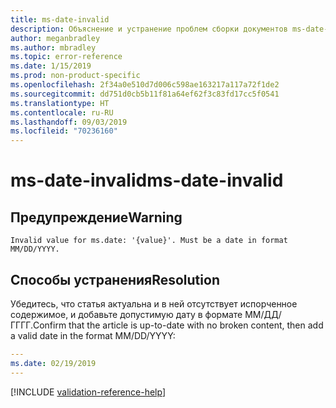 ```yaml
---
title: ms-date-invalid
description: Объяснение и устранение проблем сборки документов ms-date-invalid
author: meganbradley
ms.author: mbradley
ms.topic: error-reference
ms.date: 1/15/2019
ms.prod: non-product-specific
ms.openlocfilehash: 2f34a0e510d7d006c598ae163217a117a72f1de2
ms.sourcegitcommit: dd751d0cb5b11f81a64ef62f3c83fd17cc5f0541
ms.translationtype: HT
ms.contentlocale: ru-RU
ms.lasthandoff: 09/03/2019
ms.locfileid: "70236160"
---
```

# <a name="ms-date-invalid"></a><span data-ttu-id="b3224-103">ms-date-invalid</span><span class="sxs-lookup"><span data-stu-id="b3224-103">ms-date-invalid</span></span>

## <a name="warning"></a><span data-ttu-id="b3224-104">Предупреждение</span><span class="sxs-lookup"><span data-stu-id="b3224-104">Warning</span></span>

`Invalid value for ms.date: '{value}'. Must be a date in format MM/DD/YYYY.`

## <a name="resolution"></a><span data-ttu-id="b3224-105">Способы устранения</span><span class="sxs-lookup"><span data-stu-id="b3224-105">Resolution</span></span>

<span data-ttu-id="b3224-106">Убедитесь, что статья актуальна и в ней отсутствует испорченное содержимое, и добавьте допустимую дату в формате ММ/ДД/ГГГГ.</span><span class="sxs-lookup"><span data-stu-id="b3224-106">Confirm that the article is up-to-date with no broken content, then add a valid date in the format MM/DD/YYYY:</span></span>

```yml
---
ms.date: 02/19/2019
---
```

<!--make sure to add this file to your includes folder and verify the path-->
[!INCLUDE [validation-reference-help](includes/validation-reference-help.md)]
